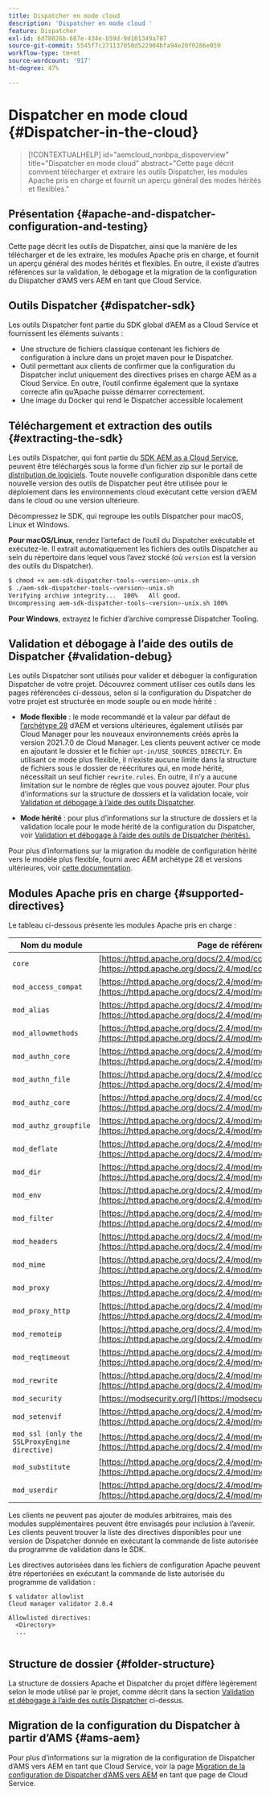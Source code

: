 ```yaml
---
title: Dispatcher en mode cloud
description: 'Dispatcher en mode cloud '
feature: Dispatcher
exl-id: 6d78026b-687e-434e-b59d-9d101349a707
source-git-commit: 5545f7c271137050d522904bfa94e20f0286e059
workflow-type: tm+mt
source-wordcount: '917'
ht-degree: 47%

---
```


# Dispatcher en mode cloud {#Dispatcher-in-the-cloud}

>[!CONTEXTUALHELP]
>id="aemcloud_nonbpa_dispoverview"
>title="Dispatcher en mode cloud"
>abstract="Cette page décrit comment télécharger et extraire les outils Dispatcher, les modules Apache pris en charge et fournit un aperçu général des modes hérités et flexibles."

## Présentation {#apache-and-dispatcher-configuration-and-testing}

Cette page décrit les outils de Dispatcher, ainsi que la manière de les télécharger et de les extraire, les modules Apache pris en charge, et fournit un aperçu général des modes hérités et flexibles. En outre, il existe d’autres références sur la validation, le débogage et la migration de la configuration du Dispatcher d’AMS vers AEM en tant que Cloud Service.

## Outils Dispatcher {#dispatcher-sdk}

Les outils Dispatcher font partie du SDK global d’AEM as a Cloud Service et fournissent les éléments suivants :

* Une structure de fichiers classique contenant les fichiers de configuration à inclure dans un projet maven pour le Dispatcher.
* Outil permettant aux clients de confirmer que la configuration du Dispatcher inclut uniquement des directives prises en charge AEM as a Cloud Service.        En outre, l’outil confirme également que la syntaxe correcte afin qu’Apache puisse démarrer correctement.
* Une image du Docker qui rend le Dispatcher accessible localement

## Téléchargement et extraction des outils {#extracting-the-sdk}

Les outils Dispatcher, qui font partie du [SDK AEM as a Cloud Service](/help/implementing/developing/introduction/aem-as-a-cloud-service-sdk.md), peuvent être téléchargés sous la forme d’un fichier zip sur le portail de [distribution de logiciels](https://downloads.experiencecloud.adobe.com/content/software-distribution/en/aemcloud.html). Toute nouvelle configuration disponible dans cette nouvelle version des outils de Dispatcher peut être utilisée pour le déploiement dans les environnements cloud exécutant cette version d’AEM dans le cloud ou une version ultérieure.

Décompressez le SDK, qui regroupe les outils Dispatcher pour macOS, Linux et Windows.

**Pour macOS/Linux**, rendez l’artefact de l’outil du Dispatcher exécutable et exécutez-le. Il extrait automatiquement les fichiers des outils Dispatcher au sein du répertoire dans lequel vous l’avez stocké (où `version` est la version des outils du Dispatcher).

```bash
$ chmod +x aem-sdk-dispatcher-tools-<version>-unix.sh
$ ./aem-sdk-dispatcher-tools-<version>-unix.sh
Verifying archive integrity...  100%   All good.
Uncompressing aem-sdk-dispatcher-tools-<version>-unix.sh 100%
```

**Pour Windows**, extrayez le fichier d’archive compressé Dispatcher Tooling.

## Validation et débogage à l’aide des outils de Dispatcher {#validation-debug}

Les outils Dispatcher sont utilisés pour valider et déboguer la configuration Dispatcher de votre projet. Découvrez comment utiliser ces outils dans les pages référencées ci-dessous, selon si la configuration du Dispatcher de votre projet est structurée en mode souple ou en mode hérité :

* **Mode flexible**  : le mode recommandé et la valeur par défaut de  [l’archétype 28](https://experienceleague.adobe.com/docs/experience-manager-core-components/using/developing/archetype/overview.html?lang=en)  d’AEM et versions ultérieures, également utilisés par Cloud Manager pour les nouveaux environnements créés après la version 2021.7.0 de Cloud Manager. Les clients peuvent activer ce mode en ajoutant le dossier et le fichier `opt-in/USE_SOURCES_DIRECTLY`. En utilisant ce mode plus flexible, il n’existe aucune limite dans la structure de fichiers sous le dossier de réécritures qui, en mode hérité, nécessitait un seul fichier `rewrite.rules`. En outre, il n’y a aucune limitation sur le nombre de règles que vous pouvez ajouter. Pour plus d’informations sur la structure de dossiers et la validation locale, voir [Validation et débogage à l’aide des outils Dispatcher](/help/implementing/dispatcher/validation-debug.md).

* **Mode hérité**  : pour plus d’informations sur la structure de dossiers et la validation locale pour le mode hérité de la configuration du Dispatcher, voir  [Validation et débogage à l’aide des outils de Dispatcher (hérités).](/help/implementing/dispatcher/validation-debug-legacy.md)

Pour plus d’informations sur la migration du modèle de configuration hérité vers le modèle plus flexible, fourni avec AEM archétype 28 et versions ultérieures, voir [cette documentation](/help/implementing/dispatcher/validation-debug.md#migrating).

## Modules Apache pris en charge {#supported-directives}

Le tableau ci-dessous présente les modules Apache pris en charge :

| Nom du module | Page de référence |
|---|---|
| `core` | [https://httpd.apache.org/docs/2.4/mod/core.html](https://httpd.apache.org/docs/2.4/mod/core.html) |
| `mod_access_compat` | [https://httpd.apache.org/docs/2.4/mod/mod_access_compat.html](https://httpd.apache.org/docs/2.4/mod/mod_access_compat.html) |
| `mod_alias` | [https://httpd.apache.org/docs/2.4/mod/mod_alias.html](https://httpd.apache.org/docs/2.4/mod/mod_alias.html) |
| `mod_allowmethods` | [https://httpd.apache.org/docs/2.4/mod/mod_allowmethods.html](https://httpd.apache.org/docs/2.4/mod/mod_allowmethods.html) |
| `mod_authn_core` | [https://httpd.apache.org/docs/2.4/mod/mod_authn_core.html](https://httpd.apache.org/docs/2.4/mod/mod_authn_core.html) |
| `mod_authn_file` | [https://httpd.apache.org/docs/2.4/mod/core.html](https://httpd.apache.org/docs/2.4/mod/mod_authn_file.html) |
| `mod_authz_core` | [https://httpd.apache.org/docs/2.4/mod/core.html](https://httpd.apache.org/docs/2.4/mod/mod_authz_core.html) |
| `mod_authz_groupfile` | [https://httpd.apache.org/docs/2.4/mod/mod_authz_groupfile.html](https://httpd.apache.org/docs/2.4/mod/mod_authz_groupfile.html) |
| `mod_deflate` | [https://httpd.apache.org/docs/2.4/mod/mod_deflate.html](https://httpd.apache.org/docs/2.4/mod/mod_deflate.html) |
| `mod_dir` | [https://httpd.apache.org/docs/2.4/mod/mod_dir.html](https://httpd.apache.org/docs/2.4/mod/mod_dir.html) |
| `mod_env` | [https://httpd.apache.org/docs/2.4/mod/mod_env.html](https://httpd.apache.org/docs/2.4/mod/mod_env.html) |
| `mod_filter` | [https://httpd.apache.org/docs/2.4/mod/mod_filter.html](https://httpd.apache.org/docs/2.4/mod/mod_filter.html) |
| `mod_headers` | [https://httpd.apache.org/docs/2.4/mod/mod_headers.html](https://httpd.apache.org/docs/2.4/mod/mod_headers.html) |
| `mod_mime` | [https://httpd.apache.org/docs/2.4/mod/mod_mime.html](https://httpd.apache.org/docs/2.4/mod/mod_mime.html) |
| `mod_proxy` | [https://httpd.apache.org/docs/2.4/mod/mod_proxy.html](https://httpd.apache.org/docs/2.4/mod/mod_proxy.html) |
| `mod_proxy_http` | [https://httpd.apache.org/docs/2.4/mod/mod_proxy_http.html](https://httpd.apache.org/docs/2.4/mod/mod_proxy_http.html) |
| `mod_remoteip` | [https://httpd.apache.org/docs/2.4/mod/mod_remoteip.html](https://httpd.apache.org/docs/2.4/mod/mod_remoteip.html) |
| `mod_reqtimeout` | [https://httpd.apache.org/docs/2.4/mod/mod_reqtimeout.html](https://httpd.apache.org/docs/2.4/mod/mod_reqtimeout.html) |
| `mod_rewrite` | [https://httpd.apache.org/docs/2.4/mod/mod_rewrite.html](https://httpd.apache.org/docs/2.4/mod/mod_rewrite.html) |
| `mod_security` | [https://modsecurity.org/](https://modsecurity.org/) |
| `mod_setenvif` | [https://httpd.apache.org/docs/2.4/mod/mod_setenvif.html](https://httpd.apache.org/docs/2.4/mod/mod_setenvif.html) |
| `mod_ssl (only the SSLProxyEngine directive)` | [https://httpd.apache.org/docs/2.4/mod/mod_ssl.html#sslproxyengine](https://httpd.apache.org/docs/2.4/mod/mod_ssl.html#sslproxyengine) |
| `mod_substitute` | [https://httpd.apache.org/docs/2.4/mod/mod_substitute.html](https://httpd.apache.org/docs/2.4/mod/mod_substitute.html) |
| `mod_userdir` | [https://httpd.apache.org/docs/2.4/mod/mod_userdir.html](https://httpd.apache.org/docs/2.4/mod/mod_userdir.html) |

Les clients ne peuvent pas ajouter de modules arbitraires, mais des modules supplémentaires peuvent être envisagés pour inclusion à l’avenir. Les clients peuvent trouver la liste des directives disponibles pour une version de Dispatcher donnée en exécutant la commande de liste autorisée du programme de validation dans le SDK.

Les directives autorisées dans les fichiers de configuration Apache peuvent être répertoriées en exécutant la commande de liste autorisée du programme de validation :

```
$ validator allowlist
Cloud manager validator 2.0.4
 
Allowlisted directives:
  <Directory>
  ...
  
```

## Structure de dossier {#folder-structure}

La structure de dossiers Apache et Dispatcher du projet diffère légèrement selon le mode utilisé par le projet, comme décrit dans la section [Validation et débogage à l’aide des outils Dispatcher](#validation-debug) ci-dessus.

## Migration de la configuration du Dispatcher à partir d’AMS {#ams-aem}

Pour plus d’informations sur la migration de la configuration de Dispatcher d’AMS vers AEM en tant que Cloud Service, voir la page [Migration de la configuration de Dispatcher d’AMS vers AEM](/help/implementing/dispatcher/ams-aem.md) en tant que page de Cloud Service.
